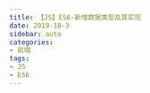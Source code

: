 ```yaml
---
title: 【JS】ES6-新增数据类型及其实现
date: 2019-10-3
sidebar: auto
categories: 
- 前端
tags: 
- JS
- ES6
---
```


